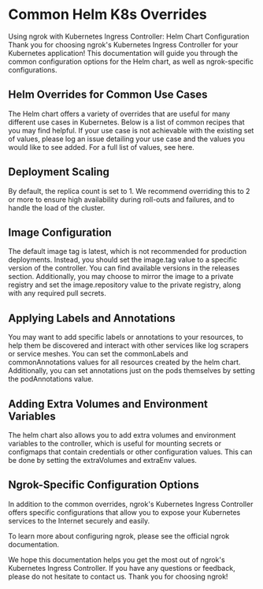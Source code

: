 # Common Helm K8s Overrides

Using ngrok with Kubernetes Ingress Controller: Helm Chart Configuration
Thank you for choosing ngrok's Kubernetes Ingress Controller for your Kubernetes application! This documentation will guide you through the common configuration options for the Helm chart, as well as ngrok-specific configurations.

## Helm Overrides for Common Use Cases
The Helm chart offers a variety of overrides that are useful for many different use cases in Kubernetes. Below is a list of common recipes that you may find helpful. If your use case is not achievable with the existing set of values, please log an issue detailing your use case and the values you would like to see added. For a full list of values, see here.

## Deployment Scaling
By default, the replica count is set to 1. We recommend overriding this to 2 or more to ensure high availability during roll-outs and failures, and to handle the load of the cluster.

## Image Configuration
The default image tag is latest, which is not recommended for production deployments. Instead, you should set the image.tag value to a specific version of the controller. You can find available versions in the releases section. Additionally, you may choose to mirror the image to a private registry and set the image.repository value to the private registry, along with any required pull secrets.

## Applying Labels and Annotations
You may want to add specific labels or annotations to your resources, to help them be discovered and interact with other services like log scrapers or service meshes. You can set the commonLabels and commonAnnotations values for all resources created by the helm chart. Additionally, you can set annotations just on the pods themselves by setting the podAnnotations value.

## Adding Extra Volumes and Environment Variables
The helm chart also allows you to add extra volumes and environment variables to the controller, which is useful for mounting secrets or configmaps that contain credentials or other configuration values. This can be done by setting the extraVolumes and extraEnv values.

## Ngrok-Specific Configuration Options
In addition to the common overrides, ngrok's Kubernetes Ingress Controller offers specific configurations that allow you to expose your Kubernetes services to the Internet securely and easily.

To learn more about configuring ngrok, please see the official ngrok documentation.

We hope this documentation helps you get the most out of ngrok's Kubernetes Ingress Controller. If you have any questions or feedback, please do not hesitate to contact us. Thank you for choosing ngrok!
